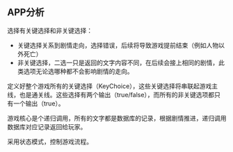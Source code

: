 ## APP分析

选择有关键选择和非关键选择：
* 关键选择关系到剧情走向，选择错误，后续将导致游戏提前结束（例如人物以外死亡）
* 非关键选择，二选一只是返回的文字内容不同，在后续会接上相同的剧情，此类选项无论选哪种都不会影响剧情的走向。

定义好整个游戏所有的关键选择（KeyChoice），这些关键选择将串联起游戏主线，也是通关线。这些选择有两个输出（true/false），而所有的非关键选项都只有一个输出（true）。

游戏核心是个递归调用，所有的文字都是数据库的记录，根据剧情推进，递归调用数据库对应记录返回给玩家。

采用状态模式，控制游戏流程。